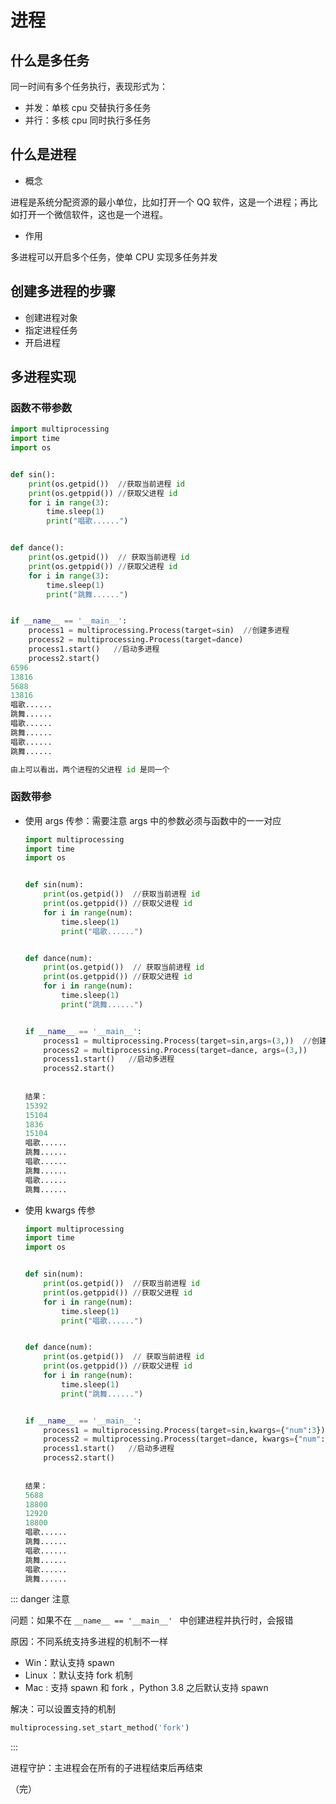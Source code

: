 # 进程

## 什么是多任务

同一时间有多个任务执行，表现形式为：

+ 并发：单核 cpu 交替执行多任务
+ 并行：多核 cpu 同时执行多任务

##  什么是进程

+ 概念

进程是系统分配资源的最小单位，比如打开一个 QQ 软件，这是一个进程；再比如打开一个微信软件，这也是一个进程。

+ 作用

多进程可以开启多个任务，使单 CPU 实现多任务并发

## 创建多进程的步骤

+ 创建进程对象
+ 指定进程任务
+ 开启进程

## 多进程实现

### 函数不带参数

```python
import multiprocessing
import time
import os


def sin():
    print(os.getpid())  //获取当前进程 id
    print(os.getppid()) //获取父进程 id
    for i in range(3):
        time.sleep(1)
        print("唱歌......")


def dance():
    print(os.getpid())  // 获取当前进程 id
    print(os.getppid()) //获取父进程 id
    for i in range(3):
        time.sleep(1)
        print("跳舞......")


if __name__ == '__main__':
    process1 = multiprocessing.Process(target=sin)  //创建多进程
    process2 = multiprocessing.Process(target=dance) 
    process1.start()   //启动多进程
    process2.start()
6596
13816
5688
13816
唱歌......
跳舞......
唱歌......
跳舞......
唱歌......
跳舞......

由上可以看出，两个进程的父进程 id 是同一个
```

### 函数带参

+ 使用 args 传参：需要注意 args 中的参数必须与函数中的一一对应

  ```python
  import multiprocessing
  import time
  import os
  
  
  def sin(num):
      print(os.getpid())  //获取当前进程 id
      print(os.getppid()) //获取父进程 id
      for i in range(num):
          time.sleep(1)
          print("唱歌......")
  
  
  def dance(num):
      print(os.getpid())  // 获取当前进程 id
      print(os.getppid()) //获取父进程 id
      for i in range(num):
          time.sleep(1)
          print("跳舞......")
  
  
  if __name__ == '__main__':
      process1 = multiprocessing.Process(target=sin,args=(3,))  //创建多进程
      process2 = multiprocessing.Process(target=dance, args=(3,)) 
      process1.start()   //启动多进程
      process2.start()
      
      
  结果：
  15392
  15104
  1836
  15104
  唱歌......
  跳舞......
  唱歌......
  跳舞......
  唱歌......
  跳舞......
  ```

  

+ 使用 kwargs 传参

  ```python
  import multiprocessing
  import time
  import os
  
  
  def sin(num):
      print(os.getpid())  //获取当前进程 id
      print(os.getppid()) //获取父进程 id
      for i in range(num):
          time.sleep(1)
          print("唱歌......")
  
  
  def dance(num):
      print(os.getpid())  // 获取当前进程 id
      print(os.getppid()) //获取父进程 id
      for i in range(num):
          time.sleep(1)
          print("跳舞......")
  
  
  if __name__ == '__main__':
      process1 = multiprocessing.Process(target=sin,kwargs={"num":3})  //创建多进程
      process2 = multiprocessing.Process(target=dance, kwargs={"num":3}) 
      process1.start()   //启动多进程
      process2.start()
      
      
  结果：
  5688
  18800
  12920
  18800
  唱歌......
  跳舞......
  唱歌......
  跳舞......
  唱歌......
  跳舞......
  ```


::: danger 注意

问题：如果不在 `__name__ == '__main__' ` 中创建进程并执行时，会报错

原因：不同系统支持多进程的机制不一样

+ Win：默认支持 spawn
+ Linux ：默认支持 fork 机制
+ Mac :  支持 spawn 和 fork ，Python 3.8 之后默认支持 spawn

解决：可以设置支持的机制

```python
multiprocessing.set_start_method('fork')
```

:::

进程守护：主进程会在所有的子进程结束后再结束

（完）



